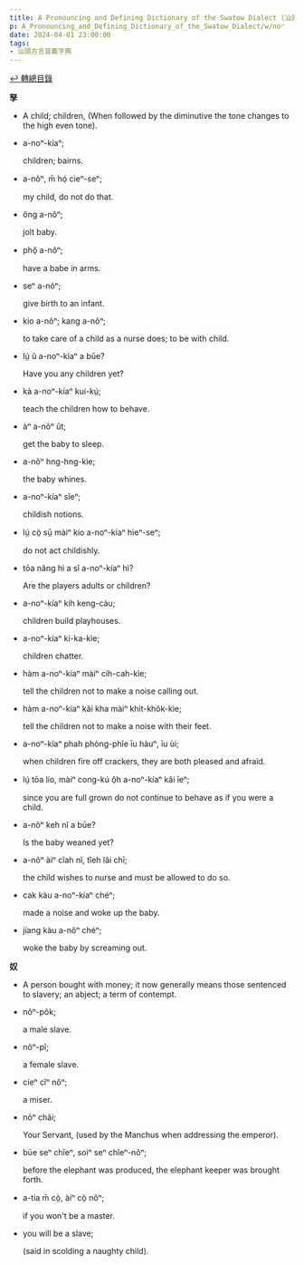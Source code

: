 ```yaml
---
title: A Pronouncing and Defining Dictionary of the Swatow Dialect (汕頭方言音義字典) / noⁿ
p: A_Pronouncing_and_Defining_Dictionary_of_the_Swatow_Dialect/w/noⁿ
date: 2024-04-01 23:00:00
tags: 
- 汕頭方言音義字典
---
```


[↩️ 轉總目錄](/A_Pronouncing_and_Defining_Dictionary_of_the_Swatow_Dialect)


**孥**
- A child; children, (When followed by the diminutive the tone changes to the high even tone).

- a-noⁿ-kíaⁿ;

  children; bairns.

- a-nôⁿ, m̄ hó̤ cìeⁿ-seⁿ;

  my child, do not do that.

- ŏng a-nôⁿ;

  jolt baby.

- phŏ̤ a-nôⁿ;

  have a babe in arms.

- seⁿ a-nôⁿ;

  give birth to an infant.

- kio a-nôⁿ; kang a-nôⁿ;

  to take care of a child as a nurse does; to be with child.

- lṳ́ ŭ a-noⁿ-kíaⁿ a būe?

  Have you any children yet?

- kà a-noⁿ-kíaⁿ kui-kṳ́;

  teach the children how to behave.

- àⁿ a-nôⁿ ût;

  get the baby to sleep.

- a-nôⁿ hng-hng-kìe;

  the baby whines.

- a-noⁿ-kíaⁿ sĭeⁿ;

  childish notions.

- lṳ́ cò̤ sṳ̄ màiⁿ kio a-noⁿ-kíaⁿ hìeⁿ-seⁿ;

  do not act childishly.

- tōa nâng hì a sĭ a-noⁿ-kíaⁿ hì?

  Are the players adults or children?

- a-noⁿ-kíaⁿ kih keng-càu;

  children build playhouses.

- a-noⁿ-kíaⁿ ki-ka-kìe;

  children chatter.

- hàm a-noⁿ-kíaⁿ màiⁿ cih-cah-kìe;

  tell the children not to make a noise calling out.

- hàm a-noⁿ-kíaⁿ kâi kha màiⁿ khìt-khôk-kìe;

  tell the children not to make a noise with their feet.

- a-noⁿ-kíaⁿ phah phòng-phĭe īu hàuⁿ, īu ùi;

  when children fire off crackers, they are both pleased and afraid.

- lṳ́ tōa lío, màiⁿ cong-kú ô̤h a-noⁿ-kíaⁿ kâi īeⁿ;

  since you are full grown do not continue to behave as if you were a child.

- a-nôⁿ keh nĭ a būe?

  Is the baby weaned yet?

- a-nôⁿ àiⁿ cîah nĭ, tîeh lâi chī;

  the child wishes to nurse and must be allowed to do so.

- cak kàu a-noⁿ-kíaⁿ chéⁿ;

  made a noise and woke up the baby.

- jíang kàu a-nôⁿ chéⁿ;

  woke the baby by screaming out.

**奴**
- A person bought with money; it now generally means those sentenced to slavery; an abject; a term of contempt.

- nôⁿ-pôk;

  a male slave.

- nôⁿ-pĭ;

  a female slave.

- cíeⁿ cîⁿ nôⁿ;

  a miser.

- nôⁿ châi;

  Your Servant, (used by the Manchus when addressing the emperor).

- būe seⁿ chĭeⁿ, soiⁿ seⁿ chĭeⁿ-nôⁿ;

  before the elephant was produced, the elephant keeper was brought forth.

- a-tia m̄ cò̤, àiⁿ cò̤ nôⁿ;

  if you won't be a master.

- you will be a slave;

  (said in scolding a naughty child).